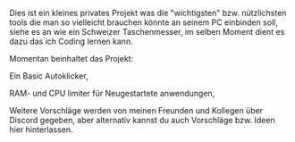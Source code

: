 Dies ist ein kleines privates Projekt was die "wichtigsten" bzw. nützlichsten tools die man so vielleicht brauchen könnte an seinem PC einbinden soll,
siehe es an wie ein Schweizer Taschenmesser, im selben Moment dient es dazu das ich Coding lernen kann.

Momentan beinhaltet das Projekt:



Ein Basic Autoklicker,

RAM- und CPU limiter für Neugestartete anwendungen,



Weitere Vorschläge werden von meinen Freunden und Kollegen über Discord gegeben, aber alternativ kannst du auch Vorschläge bzw. Ideen hier hinterlassen.
